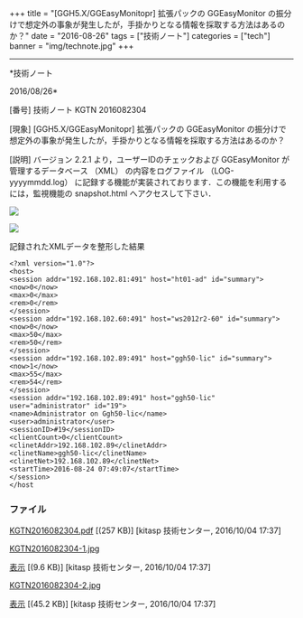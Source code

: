 ﻿+++
title = "[GGH5.X/GGEasyMonitopr] 拡張パックの GGEasyMonitor の振分けで想定外の事象が発生したが，手掛かりとなる情報を採取する方法はあるのか？"
date = "2016-08-26"
tags = ["技術ノート"]
categories = ["tech"]
banner = "img/technote.jpg"
+++

-----------------------------------------------------------------------------------------------------------------------------

*技術ノート

2016/08/26*


[番号]
技術ノート KGTN 2016082304

[現象]
[GGH5.X/GGEasyMonitopr] 拡張パックの GGEasyMonitor
の振分けで想定外の事象が発生したが，手掛かりとなる情報を採取する方法はあるのか？

[説明]
バージョン 2.2.1 より，ユーザーIDのチェックおよび GGEasyMonitor
が管理するデータベース （XML） の内容をログファイル （LOG-yyyymmdd.log）
に記録する機能が実装されております．この機能を利用するには，監視機能の
snapshot.html へアクセスして下さい．

![](http://techreport.kitasp.net/attachments/download/3013/KGTN2016082304-1.jpg)

![](http://techreport.kitasp.net/attachments/download/3014/KGTN2016082304-2.jpg)

記録されたXMLデータを整形した結果

    <?xml version="1.0"?>
    <host>
    <session addr="192.168.102.81:491" host="ht01-ad" id="summary">
    <now>0</now>
    <max>0</max>
    <rem>0</rem>
    </session>
    <session addr="192.168.102.60:491" host="ws2012r2-60" id="summary">
    <now>0</now>
    <max>50</max>
    <rem>50</rem>
    </session>
    <session addr="192.168.102.89:491" host="ggh50-lic" id="summary">
    <now>1</now>
    <max>55</max>
    <rem>54</rem>
    </session>
    <session addr="192.168.102.89:491" host="ggh50-lic" user="administrator" id="19">
    <name>Administrator on Ggh50-lic</name>
    <user>administrator</user>
    <sessionID>#19</sessionID>
    <clientCount>0</clientCount>
    <clinetAddr>192.168.102.89</clinetAddr>
    <clinetName>ggh50-lic</clinetName>
    <clinetNet>192.168.102.89</clinetNet>
    <startTime>2016-08-24 07:49:07</startTime>
    </session>
    </host


### ファイル

 
 


[KGTN2016082304.pdf](http://techreport.kitasp.net/attachments/download/3012/KGTN2016082304.pdf)
 [(257 KB)] [kitasp 技術センター, 2016/10/04
17:37]

[KGTN2016082304-1.jpg](http://techreport.kitasp.net/attachments/download/3013/KGTN2016082304-1.jpg)

[表示](http://techreport.kitasp.net/attachments/3013/KGTN2016082304-1.jpg "表示")
 [(9.6 KB)] [kitasp 技術センター, 2016/10/04
17:37]

[KGTN2016082304-2.jpg](http://techreport.kitasp.net/attachments/download/3014/KGTN2016082304-2.jpg)

[表示](http://techreport.kitasp.net/attachments/3014/KGTN2016082304-2.jpg "表示")
 [(45.2 KB)] [kitasp 技術センター, 2016/10/04
17:37]


 


 

